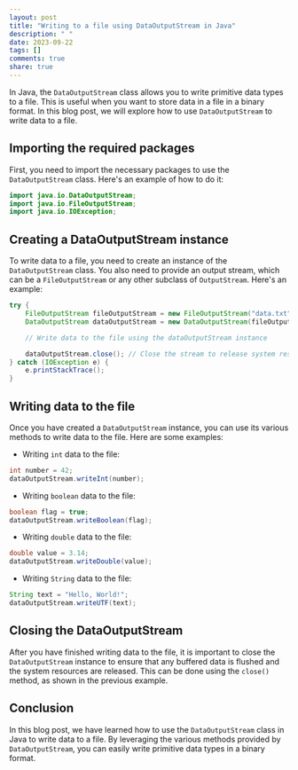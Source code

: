 ```yaml
---
layout: post
title: "Writing to a file using DataOutputStream in Java"
description: " "
date: 2023-09-22
tags: []
comments: true
share: true
---
```


In Java, the `DataOutputStream` class allows you to write primitive data types to a file. This is useful when you want to store data in a file in a binary format. In this blog post, we will explore how to use `DataOutputStream` to write data to a file.

## Importing the required packages

First, you need to import the necessary packages to use the `DataOutputStream` class. Here's an example of how to do it:

```java
import java.io.DataOutputStream;
import java.io.FileOutputStream;
import java.io.IOException;
```

## Creating a DataOutputStream instance

To write data to a file, you need to create an instance of the `DataOutputStream` class. You also need to provide an output stream, which can be a `FileOutputStream` or any other subclass of `OutputStream`. Here's an example:

```java
try {
    FileOutputStream fileOutputStream = new FileOutputStream("data.txt");
    DataOutputStream dataOutputStream = new DataOutputStream(fileOutputStream);

    // Write data to the file using the dataOutputStream instance

    dataOutputStream.close(); // Close the stream to release system resources
} catch (IOException e) {
    e.printStackTrace();
}
```

## Writing data to the file

Once you have created a `DataOutputStream` instance, you can use its various methods to write data to the file. Here are some examples:

- Writing `int` data to the file:
```java
int number = 42;
dataOutputStream.writeInt(number);
```

- Writing `boolean` data to the file:
```java
boolean flag = true;
dataOutputStream.writeBoolean(flag);
```

- Writing `double` data to the file:
```java
double value = 3.14;
dataOutputStream.writeDouble(value);
```

- Writing `String` data to the file:
```java
String text = "Hello, World!";
dataOutputStream.writeUTF(text);
```

## Closing the DataOutputStream

After you have finished writing data to the file, it is important to close the `DataOutputStream` instance to ensure that any buffered data is flushed and the system resources are released. This can be done using the `close()` method, as shown in the previous example.

## Conclusion

In this blog post, we have learned how to use the `DataOutputStream` class in Java to write data to a file. By leveraging the various methods provided by `DataOutputStream`, you can easily write primitive data types in a binary format.